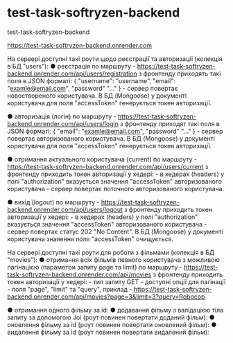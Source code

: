 # test-task-softryzen-backend
test-task-softryzen-backend

https://test-task-softryzen-backend.onrender.com

На сервері доступні такі роути щодо реєстрації та авторизації (колекція в БД "users"):
●	реєстрація по маршруту - https://test-task-softryzen-backend.onrender.com/api/users/registration
    з фронтенду приходять такі поля в JSON форматі:
        {
            "username": "username",
            "email": "examle@email.com",
            "password" "..."
        }
        - сервер повертає новоствореного користувача. В БД (Mongoose) у документі користувача для поля "accessToken" генерується токен авторизації.

●	авторизація (логін) по маршруту - https://test-task-softryzen-backend.onrender.com/api/users/login
    з фронтенду приходят такі поля в JSON форматі:
        {
            "email": "examle@email.com",
            "password" "..."
        }
        - сервер повертає авторизованого користувача. В БД (Mongoose) у документі користувача для поля "accessToken" генерується токен авторизації.

●	отримання актуального користувача (current) по маршруту - https://test-task-softryzen-backend.onrender.com/api/users/current
    з фронтенду приходить токен авторизації у хедері:
        - в хедерах (headers) у полі "authorization" вказується значення "accessToken" авторизованого користувача
        - сервер повертає поточного авторизованого користувача.

●	вихід (logout) по маршруту - https://test-task-softryzen-backend.onrender.com/api/users/logout
    з фронтенду приходить токен авторизації у хедері:
        - в хедерах (headers) у полі "authorization" вказується значення "accessToken" авторизованого користувача
        - сервер повертає статус 202 "No Content". В БД (Mongoose) у документі користувача знаяення поля "accessToken" очищується.



На сервері доступні такі роути для роботи з фільмами (колекція в БД "movies"):
●	отримання всіх фільмів певного користувача з можливою пагінацією (параметри запиту page та limit) по маршруту - https://test-task-softryzen-backend.onrender.com/api/movies
    з фронтенду приходить токен авторизації у хедері:
    - тип запиту GET
    - доступні опції для пагінації - поля "page", "limit" та "query", приклад - https://test-task-softryzen-backend.onrender.com/api/movies?page=3&limit=3?query=Robocop
    
●	отримання одного фільму за id:
●	додавання фільму з валідацією тіла запиту за допомогою Joi (роут повинен повертати доданий фільм):
●	оновлення фільму за id (роут повинен повертати оновлений фільм):
●	видалення фільму за id (роут повинен повертати видалений фільм):
